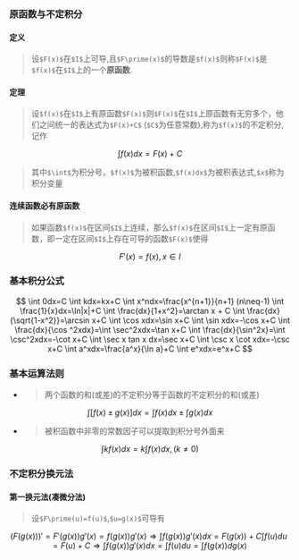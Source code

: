 ### 原函数与不定积分
#### 定义

> 设`$F(x)$`在`$I$`上可导,且`$F\prime(x)$`的导数是`$f(x)$`则称`$F(x)$`是`$f(x)$`在`$I$`上的一个**原函数**.

#### 定理

> 设`$f(x)$`在`$I$`上有原函数`$F(x)$`则`$F(x)$`在`$I$`上原函数有无穷多个，他们之间统一的表达式为`$F(x)+C$` (`$C$`为任意常数),称为`$f(x)$`的不定积分,记作
```math
    \int f(x)dx=F(x)+C
```
> 其中`$\int$`为积分号，`$f(x)$`为被积函数,`$f(x)dx$`为被积表达式,`$x$`称为积分变量

#### 连续函数必有原函数
> 如果函数`$f(x)$`在区间`$I$`上连续，那么`$f(x)$`在区间`$I$`上一定有原函数，即一定在区间`$I$`上存在可导的函数`$F(x)$`使得
```math
    F\prime(x)=f(x),x\in I
```


### 基本积分公式
```math
    \int 0dx=C
    
    \int kdx=kx+C
    
    \int x^ndx=\frac{x^{n+1}}{n+1}  (n\neq-1)
    
    \int \frac{1}{x}dx=\ln|x|+C
    
    \int \frac{dx}{1+x^2}=\arctan x + C
    
    \int \frac{dx}{\sqrt{1-x^2}}=\arcsin x+C 
    
    \int \cos xdx=\sin x+C
    
    \int \sin xdx=-\cos x+C
    
    \int \frac{dx}{\cos ^2xdx}=\int \sec^2xdx=\tan x+C
    
    \int \frac{dx}{\sin^2x}=\int \csc^2xdx=-\cot x+C
    
    \int \sec x tan x dx=\sec x+C
    
    \int \csc x \cot xdx=-\csc x+C
    
    \int a^xdx=\frac{a^x}{\ln a}+C
    
    \int e^xdx=e^x+C
    
```

### 基本运算法则

* > 两个函数的和(或差)的不定积分等于函数的不定积分的和(或差)

```math
    \int [f(x) \pm g(x)]dx=\int f(x)dx \pm \int g(x)dx

```


* > 被积函数中非零的常数因子可以提取到积分号外面来

```math
    \int kf(x)dx=k \int f(x)dx ,(k\neq 0)
```

### 不定积分换元法

#### 第一换元法(凑微分法)
> 设`$F\prime(u)=f(u)$`,`$u=g(x)$`可导有
```math
    (F(g(x)))\prime=F\prime (g(x))g\prime (x)=f(g(x))g\prime(x)
    
    \Rightarrow \int f(g(x))g\prime(x)dx=F(g(x))+C
    
    \int f(u)du=F(u)+C
    
    \Rightarrow  \int f(g(x))g\prime(x)dx=\int f(u)du=\int f(g(x))dg(x)
```
